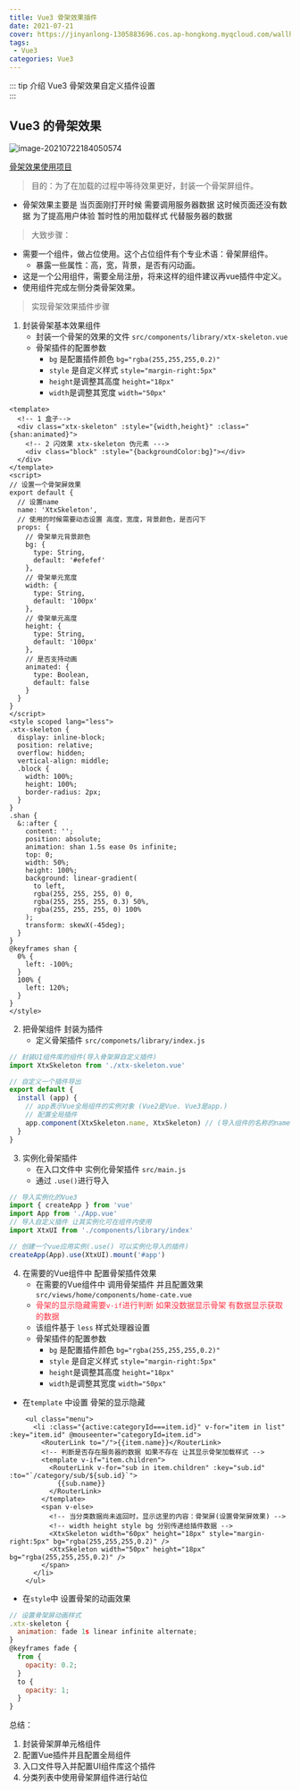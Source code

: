 ```yaml
---
title: Vue3 骨架效果插件
date: 2021-07-21
cover: https://jinyanlong-1305883696.cos.ap-hongkong.myqcloud.com/wallhaven-m9992y.jpg
tags:
 - Vue3
categories: Vue3
---
```


::: tip 介绍
Vue3 骨架效果自定义插件设置<br>
:::

<!-- more -->

## Vue3 的骨架效果

![image-20210722184050574](https://jinyanlong-1305883696.cos.ap-hongkong.myqcloud.com/image-20210722184050574.png)

[骨架效果使用项目](https://gitee.com/liu_kaili/Vue_little_rabbit_fresh)

> 目的：为了在加载的过程中等待效果更好，封装一个骨架屏组件。

* 骨架效果主要是 当页面刚打开时候 需要调用服务器数据 这时候页面还没有数据 为了提高用户体验 暂时性的用加载样式 代替服务器的数据

> 大致步骤：

- 需要一个组件，做占位使用。这个占位组件有个专业术语：骨架屏组件。
  - 暴露一些属性：高，宽，背景，是否有闪动画。
- 这是一个公用组件，需要全局注册，将来这样的组件建议再vue插件中定义。
- 使用组件完成左侧分类骨架效果。

> 实现骨架效果插件步骤

1. 封装骨架基本效果组件
   * 封装一个骨架的效果的文件  `src/components/library/xtx-skeleton.vue`
   * 骨架插件的配置参数
     * `bg` 是配置插件颜色 `bg="rgba(255,255,255,0.2)"`
     * `style` 是自定义样式 `style="margin-right:5px"`
     * `height`是调整其高度 `height="18px"`
     * `width`是调整其宽度 `width="50px"`

```vue
<template>
  <!-- 1 盒子-->
  <div class="xtx-skeleton" :style="{width,height}" :class="{shan:animated}">
    <!-- 2 闪效果 xtx-skeleton 伪元素 --->
    <div class="block" :style="{backgroundColor:bg}"></div>
  </div>
</template>
<script>
// 设置一个骨架屏效果
export default {
  // 设置name
  name: 'XtxSkeleton',
  // 使用的时候需要动态设置 高度，宽度，背景颜色，是否闪下
  props: {
    // 骨架单元背景颜色
    bg: {
      type: String,
      default: '#efefef'
    },
    // 骨架单元宽度
    width: {
      type: String,
      default: '100px'
    },
    // 骨架单元高度
    height: {
      type: String,
      default: '100px'
    },
    // 是否支持动画
    animated: {
      type: Boolean,
      default: false
    }
  }
}
</script>
<style scoped lang="less">
.xtx-skeleton {
  display: inline-block;
  position: relative;
  overflow: hidden;
  vertical-align: middle;
  .block {
    width: 100%;
    height: 100%;
    border-radius: 2px;
  }
}
.shan {
  &::after {
    content: '';
    position: absolute;
    animation: shan 1.5s ease 0s infinite;
    top: 0;
    width: 50%;
    height: 100%;
    background: linear-gradient(
      to left,
      rgba(255, 255, 255, 0) 0,
      rgba(255, 255, 255, 0.3) 50%,
      rgba(255, 255, 255, 0) 100%
    );
    transform: skewX(-45deg);
  }
}
@keyframes shan {
  0% {
    left: -100%;
  }
  100% {
    left: 120%;
  }
}
</style>
```

2. 把骨架组件 封装为插件
   * 定义骨架插件 `src/componets/library/index.js`

```js
// 封装UI组件库的组件(导入骨架屏自定义插件)
import XtxSkeleton from './xtx-skeleton.vue'

// 自定义一个插件导出
export default {
  install (app) {
    // app表示Vue全局组件的实例对象 (Vue2是Vue. Vue3是app.)
    // 配置全局插件
    app.component(XtxSkeleton.name, XtxSkeleton) // (导入组件的名称的name名.name,导入组件的名称)
  }
}
```

3. 实例化骨架插件
   * 在入口文件中 实例化骨架插件 `src/main.js`
   * 通过 `.use()`进行导入

```js
// 导入实例化的Vue3
import { createApp } from 'vue'
import App from './App.vue'
// 导入自定义插件 让其实例化可在组件内使用
import XtxUI from './components/library/index'

// 创建一个vue应用实例(.use() 可以实例化导入的插件)
createApp(App).use(XtxUI).mount('#app')
```

4. 在需要的Vue组件中 配置骨架插件效果 
   * 在需要的Vue组件中 调用骨架插件 并且配置效果 `src/views/home/components/home-cate.vue`
   * <font color =#ff3040>骨架的显示隐藏需要`v-if`进行判断 如果没数据显示骨架 有数据显示获取的数据</font>
   * 该组件基于 `less` 样式处理器设置
   * 骨架插件的配置参数
     * `bg` 是配置插件颜色 `bg="rgba(255,255,255,0.2)"`
     * `style` 是自定义样式 `style="margin-right:5px"`
     * `height`是调整其高度 `height="18px"`
     * `width`是调整其宽度 `width="50px"`

* 在`template` 中设置 骨架的显示隐藏

```vue
    <ul class="menu">
      <li :class="{active:categoryId===item.id}" v-for="item in list" :key="item.id" @mouseenter="categoryId=item.id">
        <RouterLink to="/">{{item.name}}</RouterLink>
        <!-- 判断是否存在服务器的数据 如果不存在 让其显示骨架加载样式 -->
        <template v-if="item.children">
          <RouterLink v-for="sub in item.children" :key="sub.id" :to="`/category/sub/${sub.id}`">
            {{sub.name}}
          </RouterLink>
        </template>
        <span v-else>
          <!-- 当分类数据尚未返回时，显示这里的内容：骨架屏(设置骨架屏效果) -->
          <!-- width height style bg 分别传递给插件数据 -->
          <XtxSkeleton width="60px" height="18px" style="margin-right:5px" bg="rgba(255,255,255,0.2)" />
          <XtxSkeleton width="50px" height="18px" bg="rgba(255,255,255,0.2)" />
        </span>
      </li>
    </ul>
```

* 在`style`中 设置骨架的动画效果

```js
// 设置骨架屏动画样式
.xtx-skeleton {
  animation: fade 1s linear infinite alternate;
}
@keyframes fade {
  from {
    opacity: 0.2;
  }
  to {
    opacity: 1;
  }
}
```

总结：

1. 封装骨架屏单元格组件
2. 配置Vue插件并且配置全局组件
3. 入口文件导入并配置UI组件库这个插件
4. 分类列表中使用骨架屏组件进行站位